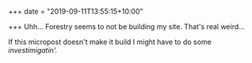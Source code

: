 +++
date = "2019-09-11T13:55:15+10:00"

+++
Uhh... Forestry seems to not be building my site. That's real weird...

If this micropost doesn't make it build I might have to do some _investimigatin'._